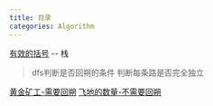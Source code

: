 ```yaml
---
title: 目录
categories: Algorithm
---
```


[有效的括号](https://leetcode-cn.com/problems/valid-parentheses/solution/valid-parentheses-fu-zhu-zhan-fa-by-jin407891080/) -- 栈

> dfs判断是否回朔的条件 判断每条路是否完全独立

[黄金矿工-需要回朔](https://leetcode-cn.com/problems/path-with-maximum-gold/)
[飞地的数量-不需要回朔](https://leetcode-cn.com/problems/number-of-enclaves/)
